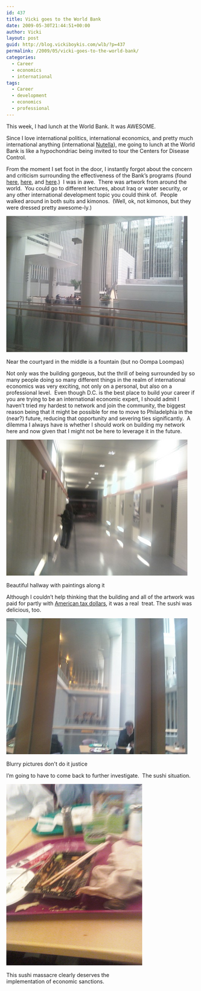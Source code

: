 ```yaml
---
id: 437
title: Vicki goes to the World Bank
date: 2009-05-30T21:44:51+00:00
author: Vicki
layout: post
guid: http://blog.vickiboykis.com/wlb/?p=437
permalink: /2009/05/vicki-goes-to-the-world-bank/
categories:
  - Career
  - economics
  - international
tags:
  - Career
  - development
  - economics
  - professional
---
```

This week, I had lunch at the World Bank. It was AWESOME.

Since I love international politics, international economics, and pretty much international anything (international [Nutella](http://blog.vickiboykis.com/wlb/?p=432)), me going to lunch at the World Bank is like a hypochondriac being invited to tour the Centers for Disease Control.

From the moment I set foot in the door, I instantly forgot about the concern and criticism surrounding the effectiveness of the Bank&#8217;s programs (found [here](http://www.dambisamoyo.com/), [here](http://www.forbes.com/global/2001/1126/024.html), and [here](http://en.wikipedia.org/wiki/Confessions_of_an_Economic_Hit_Man).)  I was in awe.  There was artwork from around the world.  You could go to different lectures, about Iraq or water security, or any other international development topic you could think of.  People walked around in both suits and kimonos.  (Well, ok, not kimonos, but they were dressed pretty awesome-ly.)

<div id="attachment_438" style="width: 490px" class="wp-caption aligncenter">
  <a href="https://raw.githubusercontent.com/veekaybee/wlb/gh-pages/assets/images/2009/05/0527091317.jpg"><img class="size-full wp-image-438" title="0527091317" src="https://raw.githubusercontent.com/veekaybee/wlb/gh-pages/assets/images/2009/05/0527091317.jpg" alt="0527091317" width="480" height="360" /></a>
  
  <p class="wp-caption-text">
    Near the courtyard in the middle is a fountain (but no Oompa Loompas)
  </p>
</div>

Not only was the building gorgeous, but the thrill of being surrounded by so many people doing so many different things in the realm of international economics was very exciting, not only on a personal, but also on a professional level.  Even though D.C. is the best place to build your career if you are trying to be an international economic expert, I should admit I haven&#8217;t tried my hardest to network and join the community, the biggest reason being that it might be possible for me to move to Philadelphia in the (near?) future, reducing that opportunity and severing ties significantly.  A dilemma I always have is whether I should work on building my network here and now given that I might not be here to leverage it in the future.

<div id="attachment_440" style="width: 490px" class="wp-caption aligncenter">
  <a href="https://raw.githubusercontent.com/veekaybee/wlb/gh-pages/assets/images/2009/05/0527091316.jpg"><img class="size-full wp-image-440" title="0527091316" src="https://raw.githubusercontent.com/veekaybee/wlb/gh-pages/assets/images/2009/05/0527091316.jpg" alt="0527091316" width="480" height="360" /></a>
  
  <p class="wp-caption-text">
    Beautiful hallway with paintings along it
  </p>
</div>

<p style="text-align: left;">
  Although I couldn&#8217;t help thinking that the building and all of the artwork was paid for partly with <a href="http://www.globalissues.org/article/35/us-and-foreign-aid-assistance">American tax dollars</a>, it was a real  treat. The sushi was delicious, too.
</p>

<div id="attachment_443" style="width: 490px" class="wp-caption aligncenter">
  <a href="https://raw.githubusercontent.com/veekaybee/wlb/gh-pages/assets/images/2009/05/0527091315.jpg"><img class="size-full wp-image-443" title="0527091315" src="https://raw.githubusercontent.com/veekaybee/wlb/gh-pages/assets/images/2009/05/0527091315.jpg" alt="0527091315" width="480" height="360" /></a>
  
  <p class="wp-caption-text">
    Blurry pictures don't do it justice
  </p>
</div>

<p style="text-align: left;">
  I&#8217;m going to have to come back to further investigate.  The sushi situation.
</p>

<div id="attachment_444" style="width: 370px" class="wp-caption aligncenter">
  <a href="https://raw.githubusercontent.com/veekaybee/wlb/gh-pages/assets/images/2009/05/0527091256a.jpg"><img class="size-full wp-image-444" title="0527091256a" src="https://raw.githubusercontent.com/veekaybee/wlb/gh-pages/assets/images/2009/05/0527091256a.jpg" alt="0527091256a" width="360" height="480" /></a>
  
  <p class="wp-caption-text">
    This sushi massacre clearly deserves the implementation of economic sanctions.
  </p>
</div>

<p style="text-align: center;">
  <p style="text-align: left;">
